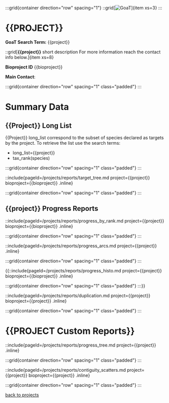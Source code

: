 :::grid{container direction="row" spacing="1"}
::grid[![GoaT](/static/images/)]{item xs=3}
:::

# {{PROJECT}}

**GoaT Search Term:** {{project}}

::grid[**{{project}}** short description For more information reach the contact info below.]{item xs=8}

**Bioproject ID** {{bioproject}}

**Main Contact**:

:::grid{container direction="row" spacing="1" class="padded"}
:::

# Summary Data

## {{Project}} Long List

{{Project}} long_list correspond to the subset of species declared as targets by the project. To retrieve the list use the search terms:

- long_list={{project}}
- tax_rank(species)

:::grid{container direction="row" spacing="1" class="padded"}
:::

::include{pageId=/projects/reports/target_tree.md project={{project}} bioproject={{bioproject}} .inline}

:::grid{container direction="row" spacing="1" class="padded"}
:::

## {{project}} Progress Reports

::include{pageId=/projects/reports/progress_by_rank.md project={{project}} bioproject={{bioproject}} .inline}

:::grid{container direction="row" spacing="1" class="padded"}
:::

::include{pageId=/projects/reports/progress_arcs.md project={{project}} .inline}

:::grid{container direction="row" spacing="1" class="padded"}
:::

{{::include{pageId=/projects/reports/progress_histo.md project={{project}} bioproject={{bioproject}} .inline}

:::grid{container direction="row" spacing="1" class="padded"}
:::}}

::include{pageId=/projects/reports/duplication.md project={{project}} bioproject={{project}} .inline}

:::grid{container direction="row" spacing="1" class="padded"}
:::

# {{PROJECT Custom Reports}}

::include{pageId=/projects/reports/progress_tree.md project={{project}} .inline}

:::grid{container direction="row" spacing="1" class="padded"}
:::

::include{pageId=/projects/reports/contiguity_scatters.md project={{project}} bioproject={{project}} .inline}

:::grid{container direction="row" spacing="1" class="padded"}
:::

[back to projects](/projects)
